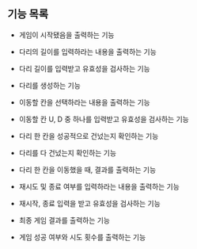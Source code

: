 ## 기능 목록

- 게임이 시작됐음을 출력하는 기능


- 다리의 길이를 입력하라는 내용을 출력하는 기능


- 다리 길이를 입력받고 유효성을 검사하는 기능


- 다리를 생성하는 기능


- 이동할 칸을 선택하라는 내용을 출력하는 기능


- 이동할 칸 U, D 중 하나를 입력받고 유효성을 검사하는 기능


- 다리 한 칸을 성공적으로 건넜는지 확인하는 기능


- 다리를 다 건넜는지 확인하는 기능


- 다리 한 칸을 이동했을 때, 결과를 출력하는 기능


- 재시도 및 종료 여부를 입력하라는 내용을 출력하는 기능
 

- 재시작, 종료 입력을 받고 유효성을 검사하는 기능


- 최종 게임 결과를 출력하는 기능


- 게임 성공 여부와 시도 횟수를 출력하는 기능